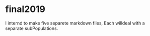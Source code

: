 # final2019
I internd to make five separete markdown files, Each willdeal with a separate subPopulations.
